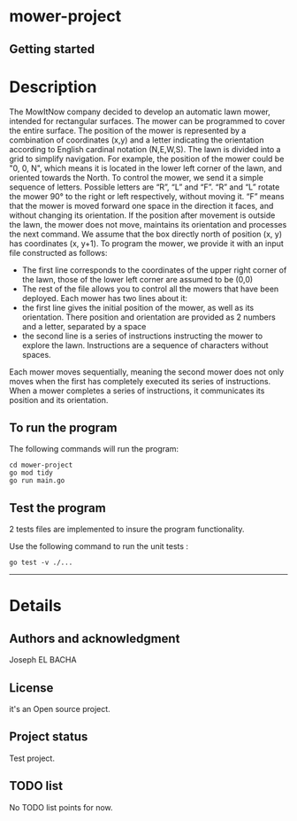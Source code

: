 # mower-project


## Getting started

# Description

The MowItNow company decided to develop an automatic lawn mower, intended for
rectangular surfaces.
The mower can be programmed to cover the entire surface.
The position of the mower is represented by a combination of coordinates (x,y) and a
letter indicating the orientation according to English cardinal notation (N,E,W,S). The lawn is
divided into a grid to simplify navigation.
For example, the position of the mower could be "0, 0, N", which means it is located
in the lower left corner of the lawn, and oriented towards the North.
To control the mower, we send it a simple sequence of letters. Possible letters
are “R”, “L” and “F”. “R” and “L” rotate the mower 90° to the right or left
respectively, without moving it. “F” means that the mower is moved forward one space in the
direction it faces, and without changing its orientation.
If the position after movement is outside the lawn, the mower does not move,
maintains its orientation and processes the next command.
We assume that the box directly north of position (x, y) has coordinates (x,
y+1).
To program the mower, we provide it with an input file constructed as follows:

- The first line corresponds to the coordinates of the upper right corner of the lawn, those
of the lower left corner are assumed to be (0,0)
- The rest of the file allows you to control all the mowers that have been deployed. Each
mower has two lines about it:
- the first line gives the initial position of the mower, as well as its orientation. There
position and orientation are provided as 2 numbers and a letter, separated
by a space
- the second line is a series of instructions instructing the mower to explore the
lawn. Instructions are a sequence of characters without spaces.

Each mower moves sequentially, meaning the second mower does not
only moves when the first has completely executed its series of instructions.
When a mower completes a series of instructions, it communicates its position and its
orientation.

## To run the program

The following commands will run the program:
```
cd mower-project
go mod tidy
go run main.go
```

## Test the program

2 tests files are implemented to insure the program functionality.

Use the following command to run the unit tests :

```
go test -v ./...
```
***

# Details
## Authors and acknowledgment
Joseph EL BACHA 

## License
it's an Open source project.

## Project status
Test project.

## TODO list
No TODO list points for now.